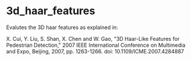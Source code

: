 # 3d_haar_features

Evalutes the 3D haar features as explained in:

X. Cui, Y. Liu, S. Shan, X. Chen and W. Gao, "3D Haar-Like Features for Pedestrian Detection," 2007 IEEE International Conference on Multimedia and Expo, Beijing, 2007, pp. 1263-1266.
doi: 10.1109/ICME.2007.4284887

